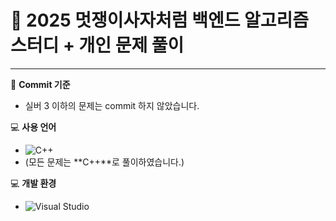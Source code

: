 # 🦁 2025 멋쟁이사자처럼 백엔드 알고리즘 스터디 + 개인 문제 풀이

---

📌 **Commit 기준**
- 실버 3 이하의 문제는 commit 하지 않았습니다.

💻 **사용 언어**
- ![C++](https://img.shields.io/badge/C++-00599C?style=flat-square&logo=C%2B%2B&logoColor=white)
- (모든 문제는 **C++**로 풀이하였습니다.)

💻 **개발 환경**
- ![Visual Studio](https://img.shields.io/badge/IDE-Visual%20Studio-5C2D91?style=flat&logo=visual-studio&logoColor=white)
